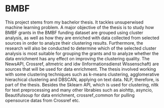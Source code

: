 # BMBF 
This project stems from my bachelor thesis. It tackles unsuperwised machine learning problem.
A major objective of the thesis is to study how BMBF grants in the BMBF funding dataset are grouped using cluster analysis,
as well as how they are enriched with data collected from selected sources in order to analyze their clustering results. 
Furthermore, the research will also be conducted to determine which of the selected cluster analysis is most suitable for grouping the grants
and to analyze whether the data enrichment has any effect on improving the clustering quality. 
The NewsAPI, Crossref, altmetric and idw (Informationsdienst Wissenschaft) are sources that will be used for data enrichment.
The thesis involved working with some clustering techniques such as k-means clustering, agglomerative hierachical clustering and DBSCAN, applying on 
text data. NLP, therefore, is part of the thesis. Besides the  Sklearn API, which is used for clustering, nltk for text preprocessing and many other librabies such as aiohttp, asyncio, Beautifulsoup for data enrichment, crossref_common for pulling opensource datas from Crossref etc. 
